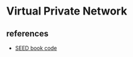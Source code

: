 # Virtual Private Network



## references
* [SEED book code](https://github.com/kevin-w-du/BookCode)  



